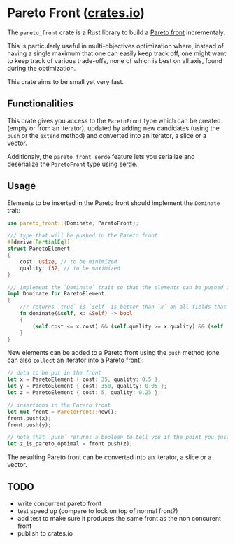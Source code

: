 # Pareto Front ([crates.io](https://crates.io/crates/pareto_front))

The `pareto_front` crate is a Rust library to build a [Pareto front](https://en.wikipedia.org/wiki/Pareto_front) incrementaly.

This is particularly useful in multi-objectives optimization where, instead of having a single maximum that one can easily keep track off, one might want to keep track of various trade-offs, none of which is best on all axis, found during the optimization.

This crate aims to be small yet very fast.

## Functionalities

This crate gives you access to the `ParetoFront` type which can be created (empty or from an iterator), updated by adding new candidates (using the `push` or the `extend` method) and converted into an iterator, a slice or a vector.

Additionaly, the `pareto_front_serde` feature lets you serialize and deserialize the `ParetoFront` type using [serde](https://serde.rs/).

## Usage

Elements to be inserted in the Pareto front should implement the `Dominate` trait:

```rust
use pareto_front::{Dominate, ParetoFront};

/// type that will be pushed in the Pareto front
#[derive(PartialEq)]
struct ParetoElement
{
    cost: usize, // to be minimized
    quality: f32, // to be maximized
}

/// implement the `Dominate` trait so that the elements can be pushed into the front
impl Dominate for ParetoElement
{
    /// returns `true` is `self` is better than `x` on all fields that matter to us 
    fn dominate(&self, x: &Self) -> bool
    {
        (self.cost <= x.cost) && (self.quality >= x.quality) && (self != x)
    }
}
```

New elements can be added to a Pareto front using the `push` method (one can also `collect` an iterator into a Pareto front):

```rust
// data to be put in the front
let x = ParetoElement { cost: 35, quality: 0.5 };
let y = ParetoElement { cost: 350, quality: 0.05 };
let z = ParetoElement { cost: 5, quality: 0.25 };

// insertions in the Pareto front
let mut front = ParetoFront::new();
front.push(x);
front.push(y);

// note that `push` returns a boolean to tell you if the point you just inserted is part of the current Pareto front
let z_is_pareto_optimal = front.push(z);
```

The resulting Pareto front can be converted into an iterator, a slice or a vector.

## TODO

- write concurrent pareto front
- test speed up (compare to lock on top of normal front?)
- add test to make sure it produces the same front as the non concurent front
- publish to crates.io
